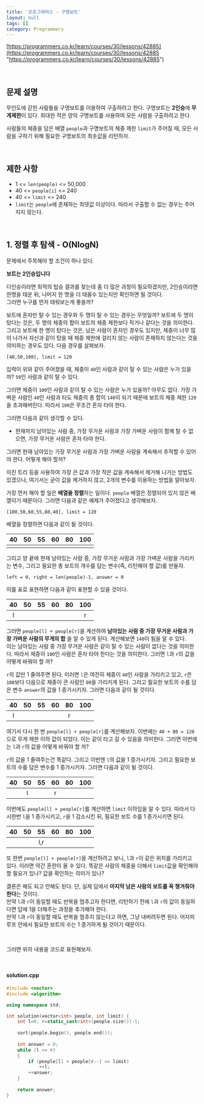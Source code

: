 ```yaml
---
title: '프로그래머스 - 구명보트'
layout: null
tags: []
category: Programmers
---
```

[https://programmers.co.kr/learn/courses/30/lessons/42885](https://programmers.co.kr/learn/courses/30/lessons/42885 "https://programmers.co.kr/learn/courses/30/lessons/42885")

&nbsp;

## 문제 설명

무인도에 갇힌 사람들을 구명보트를 이용하여 구출하려고 한다.
구명보트는 **2인승**에 **무게제한**이 있다.
최대한 적은 양의 구명보트를 사용하여 모든 사람을 구출하려고 한다.

사람들의 체중을 담은 배열 ``people``과 구명보트의 체중 제한 ``limit``가
주어질 때, 모든 사람을 구하기 위해 필요한 구명보트의 최솟값을 리턴하자.

&nbsp;

## 제한 사항
- 1 <= ``len(people)`` <= 50,000
- 40 <= ``people[i]`` <= 240
- 40 <= ``limit`` <= 240
- ``limit``는 ``people``에 존재하는 최댓값 이상이다.
따라서 구출할 수 없는 경우는 주어지지 않는다.

&nbsp;

## 1. 정렬 후 탐색 - O(NlogN)

문제에서 주목해야 할 조건이 하나 있다.

**보트는 2인승입니다**

다인승이라면 최적의 탑승 결과를 찾는데 좀 더 많은 과정이 필요하겠지만,
2인승이라면 한명을 태운 뒤, 나머지 한 명을 더 태울수 있는지만 확인하면
될 것이다.  
그러면 누구를 먼저 태워보는게 좋을까?

보트에 혼자만 탈 수 있는 경우와 두 명이 탈 수 있는 경우는 무엇일까?
보트에 두 명이 탔다는 것은, 두 명의 체중의 합이 보트의 체중 제한보다
작거나 같다는 것을 의미한다.
그리고 보트에 한 명이 탔다는 것은, 남은 사람이 혼자인 경우도 있지만,
체중이 너무 많이 나가서 자신과 같이 탔을 때 체중 제한에 걸리지 않는
사람이 존재하지 않는다는 것을 의미하는 경우도 있다. 다음 경우를 살펴보자.

	[40,50,100], limit = 120

입력이 위와 같이 주어졌을 때, 체중이 ``40``인 사람과 같이 탈 수
있는 사람은 누가 있을까? ``50``인 사람과 같이 탈 수 있다.

그러면 체중이 ``100``인 사람과 같이 탈 수 있는 사람은
누가 있을까? 아무도 없다. 가장 가벼운 사람인 ``40``인 사람과
타도 체중의 총 합이 ``140``이 되기 때문에 보트의 체중 제한
``120``을 초과해버린다. 따라서 ``100``은 무조건 혼자 타야 한다.

그러면 다음과 같이 생각할 수 있다.

- 현재까지 남아있는 사람 중, 가장 무거운 사람과 가장 가벼운 사람이
함께 탈 수 없으면, 가장 무거운 사람은 혼자 타야 한다.

그러면 현재 남아있는 가장 무거운 사람과 가장 가벼운 사람을
계속해서 추적할 수 있어야 한다. 어떻게 해야 할까?

이진 트리 등을 사용하여 가장 큰 값과 가장 작은 값을 계속해서
제거해 나가는 방법도 있겠으나, 여기서는 굳이 값을 제거하지 않고,
2개의 변수를 이용하는 방법을 알아보자.

가장 먼저 해야 할 일은 **배열을 정렬**하는 일이다.
``people`` 배열은 정렬되어 있지 않은 배열이기 때문이다.
그러면 다음과 같은 예제가 주어졌다고 생각해보자.

	[100,50,60,55,80,40], limit = 120

배열을 정렬하면 다음과 같이 될 것이다.

|40|50|55|60|80|100|
|:-:|:-:|:-:|:-:|:-:|:-:|
| | | | | | | |

그리고 양 끝에 현재 남아있는 사람 중, 가장 무거운 사람과
가장 가벼운 사람을 가리키는 변수, 그리고 필요한 총 보트의
개수를 담는 변수(즉, 리턴해야 할 값)를 만들자.

```
left = 0, right = len(people)-1, answer = 0
```

이를 표로 표현하면 다음과 같이 표현할 수 있을 것이다.

|40|50|55|60|80|100|
|:-:|:-:|:-:|:-:|:-:|:-:|
| l | | | | | r |

그러면 ``people[l] + people[r]``을 계산하여
**남아있는 사람 중 가장 무거운 사람과 가장 가벼운 사람의 무게의 합**
을 알 수 있게 된다. 계산해보면 ``140``이 됨을 알 수 있다.  
이는 남아있는 사람 중 가장 무거운 사람은 같이 탈 수 있는 사람이
없다는 것을 의미한다. 따라서 체중이 ``100``인 사람은 혼자 타야
한다는 것을 의미한다. 그러면 ``l``과 ``r``의 값을 어떻게 바꿔야 할 까?

``r``의 값만 1 줄여주면 된다. 이러면 ``l``은 여전히 체중이 ``40``인
사람을 가리키고 있고, ``r``은 ``100``보다 다음으로 체중이 큰 사람인
``80``을 가리키게 된다. 그리고 필요한 보트의 수를 담은 변수
``answer``의 값을 1 증가시키자. 그러면 다음과 같이 될 것이다.

|40|50|55|60|80|100|
|:-:|:-:|:-:|:-:|:-:|:-:|
| l | | | | r |  | |

여기서 다시 한 번 ``people[l] + people[r]``를 계산해보자.
이번에는 ``40 + 80 = 120``으로 무게 제한 이하 값이 되었다.
이는 같이 타고 갈 수 있음을 의미한다. 그러면 이번에는
``l``과 ``r``의 값을 어떻게 바꿔야 할 까?

``r``의 값을 1 줄여주는건 똑같다. 그리고 이번엔 ``l``의 값을
1 증가시키자. 그리고 필요한 보트의 수를 담은 변수를 1 증가시키자.
그러면 다음과 같이 될 것이다.

|40|50|55|60|80|100|
|:-:|:-:|:-:|:-:|:-:|:-:|
|  | l | | r | | | |

이번에도 ``people[l] + people[r]``를 계산하면 ``limit`` 이하임을
알 수 있다. 따라서 다시한번 ``l``을 1 증가시키고, ``r``을
1 감소시킨 뒤, 필요한 보트 수를 1 증가시키면 된다.

|40|50|55|60|80|100|
|:-:|:-:|:-:|:-:|:-:|:-:|
|  |  | l,r | | | | |

또 한번 ``people[l] + people[r]``을 계산하려고 보니, ``l``과
``r``이 같은 위치를 가리키고 있다. 이러면 약간 혼란이 올 수 있다.
똑같은 사람의 체중을 더해서 ``limit``값을 확인해야 할 필요가 있나?
값을 확인하는 의미가 있나?

결론은 해도 되고 안해도 된다. 단, 실제 답에서 **마지막 남은 사람의
보트를 꼭 챙겨줘야 한다**는 것이다.  
만약 ``l``과 ``r``이 동일할 때도 반복을 멈추고자 한다면,
리턴하기 전에 ``l``과 ``r``의 값이 동일하다면 답에 1을 더해주는 과정을
추가해야 한다.  
만약 ``l``과 ``r``이 동일할 때도 반복을 멈추지 않는다고 하면,
그냥 내버려두면 된다. 어자피 루프 안에서 필요한 보트의 수는
1 증가하게 될 것이기 때문이다.

&nbsp;

그러면 위의 내용을 코드로 표현해보자.

&nbsp;

#### solution.cpp
```cpp
#include <vector>
#include <algorithm>

using namespace std;

int solution(vector<int> people, int limit) {
    int l=0, r=static_cast<int>(people.size())-1;
    
    sort(people.begin(), people.end());
    
    int answer = 0;    
    while (l <= r)
    {
        if (people[l] + people[r--] <= limit)
            ++l;
        ++answer;
    }
    
    return answer;
}
```

&nbsp;
